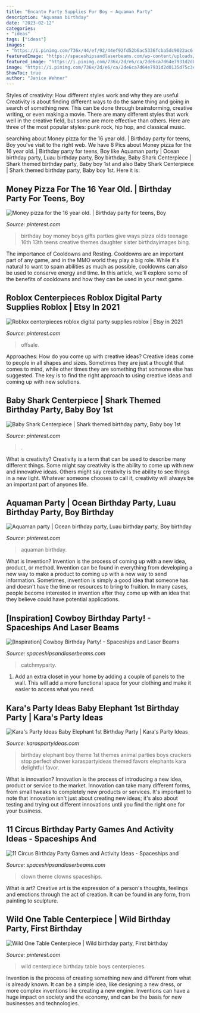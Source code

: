 ```yaml
---
title: "Encanto Party Supplies For Boy ~ Aquaman Party"
description: "Aquaman birthday"
date: "2023-02-12"
categories:
- "ideas"
tags: ["ideas"]
images:
- "https://i.pinimg.com/736x/44/ef/92/44ef92fd52b6ac5336fcba5dc9022ac6.jpg"
featuredImage: "https://spaceshipsandlaserbeams.com/wp-content/uploads/2015/09/circus-birthday-party-games-activites.jpg.jpg"
featured_image: "https://i.pinimg.com/736x/2d/e6/ca/2de6ca7d64e7931d2d0135d75c3e8aa4.jpg"
image: "https://i.pinimg.com/736x/2d/e6/ca/2de6ca7d64e7931d2d0135d75c3e8aa4.jpg"
ShowToc: true
author: "Janice Wehner"
---
```



Styles of creativity: How different styles work and why they are useful
Creativity is about finding different ways to do the same thing and going in search of something new. This can be done through brainstorming, creative writing, or even making a movie. There are many different styles that work well in the creative field, but some are more effective than others. Here are three of the most popular styles: punk rock, hip hop, and classical music.

	

		
searching about Money pizza for the 16 year old. | Birthday party for teens, Boy you've visit to the right web. We have 8 Pics about Money pizza for the 16 year old. | Birthday party for teens, Boy like Aquaman party | Ocean birthday party, Luau birthday party, Boy birthday, Baby Shark Centerpiece | Shark themed birthday party, Baby boy 1st and also Baby Shark Centerpiece | Shark themed birthday party, Baby boy 1st. Here it is:
		
    
## Money Pizza For The 16 Year Old. | Birthday Party For Teens, Boy

<img loading=lazy src="https://i.pinimg.com/originals/0d/56/43/0d5643b987636499595b8b7c456b4605.jpg" onerror="this.onerror=null;this.src='https://tse3.mm.bing.net/th?id=OIP.M0bWO1RDurFLkkeTH2gZWAHaJ4&amp;pid=15.1';" alt="Money pizza for the 16 year old. | Birthday party for teens, Boy">

_Source: pinterest.com_

>birthday boy money boys gifts parties give ways pizza olds teenage 16th 13th teens creative themes daughter sister birthdayimages bing. 

	

The importance of Cooldowns and Resting.
Cooldowns are an important part of any game, and in the MMO world they play a big role. While it's natural to want to spam abilities as much as possible, cooldowns can also be used to conserve energy and time. In this article, we'll explore some of the benefits of cooldowns and how they can be used in your next game.

    
## Roblox Centerpieces Roblox Digital Party Supplies Roblox | Etsy In 2021

<img loading=lazy src="https://i.pinimg.com/736x/2d/e6/ca/2de6ca7d64e7931d2d0135d75c3e8aa4.jpg" onerror="this.onerror=null;this.src='https://tse1.mm.bing.net/th?id=OIP.KiBHE9Z47k9uWyiifz0eUwHaKe&amp;pid=15.1';" alt="Roblox centerpieces roblox digital party supplies roblox | Etsy in 2021">

_Source: pinterest.com_

>offsale. 

	

Approaches: How do you come up with creative ideas?
Creative ideas come to people in all shapes and sizes. Sometimes they are just a thought that comes to mind, while other times they are something that someone else has suggested. The key is to find the right approach to using creative ideas and coming up with new solutions.

    
## Baby Shark Centerpiece | Shark Themed Birthday Party, Baby Boy 1st

<img loading=lazy src="https://i.pinimg.com/736x/44/ef/92/44ef92fd52b6ac5336fcba5dc9022ac6.jpg" onerror="this.onerror=null;this.src='https://tse2.mm.bing.net/th?id=OIP.V59R3vD164ShwyKuhKELCwHaNK&amp;pid=15.1';" alt="Baby Shark Centerpiece | Shark themed birthday party, Baby boy 1st">

_Source: pinterest.com_

>. 

	

What is creativity?
Creativity is a term that can be used to describe many different things. Some might say creativity is the ability to come up with new and innovative ideas. Others might say creativity is the ability to see things in a new light. Whatever someone chooses to call it, creativity will always be an important part of anyones life.

    
## Aquaman Party | Ocean Birthday Party, Luau Birthday Party, Boy Birthday

<img loading=lazy src="https://i.pinimg.com/736x/d5/b9/c5/d5b9c554041208cc687e3899012dc439.jpg" onerror="this.onerror=null;this.src='https://tse3.mm.bing.net/th?id=OIP.8Zjbj-s16ZWcSjSKtLozMgHaNK&amp;pid=15.1';" alt="Aquaman party | Ocean birthday party, Luau birthday party, Boy birthday">

_Source: pinterest.com_

>aquaman birthday. 

	

What is Invention?
Invention is the process of coming up with a new idea, product, or method. Invention can be found in everything from developing a new way to make a product to coming up with a new way to send information. Sometimes, invention is simply a good idea that someone has and doesn't have the time or resources to bring to fruition. In many cases, people become interested in invention after they come up with an idea that they believe could have potential applications.

    
## [Inspiration] Cowboy Birthday Party! - Spaceships And Laser Beams

<img loading=lazy src="https://spaceshipsandlaserbeams.com/wp-content/uploads/2015/09/cowboy_birthday_party_birthday_boy_taffie_wishes.jpg" onerror="this.onerror=null;this.src='https://tse1.mm.bing.net/th?id=OIP.IyX8tokt4FR1btLjjKo6DwAAAA&amp;pid=15.1';" alt="[Inspiration] Cowboy Birthday Party! - Spaceships and Laser Beams">

_Source: spaceshipsandlaserbeams.com_

>catchmyparty. 

	

1. Add an extra closet in your home by adding a couple of panels to the wall. This will add a more functional space for your clothing and make it easier to access what you need.

    
## Kara&#039;s Party Ideas Baby Elephant 1st Birthday Party | Kara&#039;s Party Ideas

<img loading=lazy src="https://karaspartyideas.com/wp-content/uploads/2013/06/e1.jpg" onerror="this.onerror=null;this.src='https://tse1.mm.bing.net/th?id=OIP.zlR_ci2YE1_4y6sZ0Qqa5wAAAA&amp;pid=15.1';" alt="Kara&#039;s Party Ideas Baby Elephant 1st Birthday Party | Kara&#039;s Party Ideas">

_Source: karaspartyideas.com_

>birthday elephant boy theme 1st themes animal parties boys crackers stop perfect shower karaspartyideas themed favors elephants kara delightful favor. 

	

What is innovation?
Innovation is the process of introducing a new idea, product or service to the market. Innovation can take many different forms, from small tweaks to completely new products or services. It's important to note that innovation isn't just about creating new ideas; it's also about testing and trying out different innovations until you find the right one for your business.

    
## 11 Circus Birthday Party Games And Activity Ideas - Spaceships And

<img loading=lazy src="https://spaceshipsandlaserbeams.com/wp-content/uploads/2015/09/circus-birthday-party-games-activites.jpg.jpg" onerror="this.onerror=null;this.src='https://tse2.mm.bing.net/th?id=OIP.QtWpfgWH30uAhcMjcov9fwHaLH&amp;pid=15.1';" alt="11 Circus Birthday Party Games and Activity Ideas - Spaceships and">

_Source: spaceshipsandlaserbeams.com_

>clown theme clowns spaceships. 

	

What is art?
Creative art is the expression of a person's thoughts, feelings and emotions through the act of creation. It can be found in any form, from painting to sculpture.

    
## Wild One Table Centerpiece | Wild Birthday Party, First Birthday

<img loading=lazy src="https://i.pinimg.com/736x/9f/00/12/9f00120cb72e0da3d8cc693cc427ad67.jpg" onerror="this.onerror=null;this.src='https://tse1.mm.bing.net/th?id=OIP._UOMSyLaoVw_9Eco2yHetQHaJ4&amp;pid=15.1';" alt="Wild One Table Centerpiece | Wild birthday party, First birthday">

_Source: pinterest.com_

>wild centerpiece birthday table boys centerpieces. 

	

Invention is the process of creating something new and different from what is already known. It can be a simple idea, like designing a new dress, or more complex inventions like creating a new engine. Inventions can have a huge impact on society and the economy, and can be the basis for new businesses and technologies.

